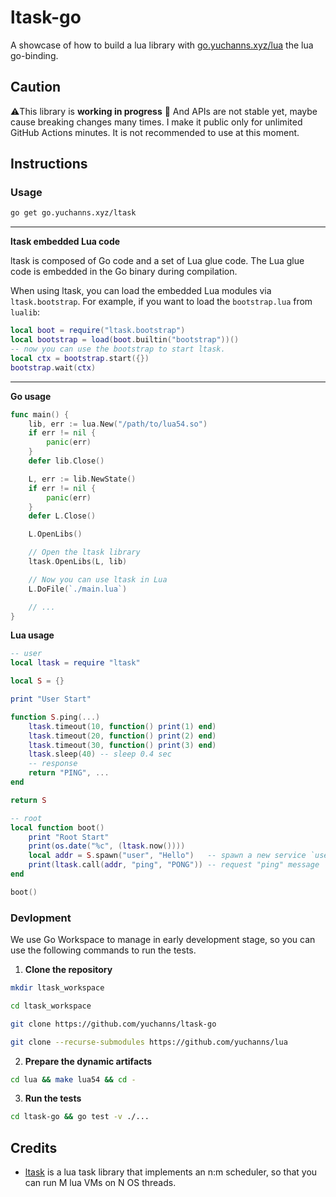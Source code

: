 # ltask-go

A showcase of how to build a lua library with [go.yuchanns.xyz/lua](https://github.com/yuchanns/lua) the lua go-binding.

## Caution

⚠️This library is **working in progress** 🚧 And APIs are not stable yet, maybe cause breaking changes many times. I make it public only for unlimited GitHub Actions minutes. It is not recommended to use at this moment.

## Instructions

### Usage

```bash
go get go.yuchanns.xyz/ltask
```

---
**ltask embedded Lua code**

ltask is composed of Go code and a set of Lua glue code. The Lua glue code is embedded in the Go binary during compilation.

When using ltask, you can load the embedded Lua modules via `ltask.bootstrap`. For example, if you want to load the `bootstrap.lua` from `lualib`:

```lua
local boot = require("ltask.bootstrap")
local bootstrap = load(boot.builtin("bootstrap"))()
-- now you can use the bootstrap to start ltask.
local ctx = bootstrap.start({})
bootstrap.wait(ctx)
```

---
**Go usage**

```go
func main() {
	lib, err := lua.New("/path/to/lua54.so")
	if err != nil {
		panic(err)
	}
	defer lib.Close()

	L, err := lib.NewState()
	if err != nil {
		panic(err)
	}
	defer L.Close()

	L.OpenLibs()

	// Open the ltask library
	ltask.OpenLibs(L, lib)

	// Now you can use ltask in Lua
	L.DoFile(`./main.lua`)

	// ...
}
```

**Lua usage**

```lua
-- user
local ltask = require "ltask"

local S = {}

print "User Start"

function S.ping(...)
	ltask.timeout(10, function() print(1) end)
	ltask.timeout(20, function() print(2) end)
	ltask.timeout(30, function() print(3) end)
	ltask.sleep(40) -- sleep 0.4 sec
	-- response
	return "PING", ...
end

return S

-- root
local function boot()
	print "Root Start"
	print(os.date("%c", (ltask.now())))
	local addr = S.spawn("user", "Hello")	-- spawn a new service `user`
	print(ltask.call(addr, "ping", "PONG"))	-- request "ping" message
end

boot()
```

### Devlopment

We use Go Workspace to manage in early development stage, so you can use the following commands to run the tests.

1. **Clone the repository**
```bash
mkdir ltask_workspace

cd ltask_workspace

git clone https://github.com/yuchanns/ltask-go

git clone --recurse-submodules https://github.com/yuchanns/lua
```

2. **Prepare the dynamic artifacts**
```bash
cd lua && make lua54 && cd -
```

3. **Run the tests**
```bash
cd ltask-go && go test -v ./...
```

## Credits

- [ltask](https://github.com/cloudwu/ltask) is a lua task library that implements an n:m scheduler, so that you can run M lua VMs on N OS threads.
